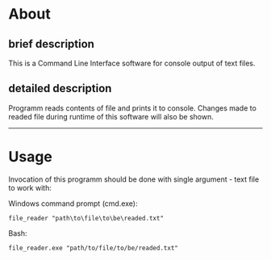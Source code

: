 # About
## brief description
This is a Command Line Interface software for console output of text files.

## detailed description
Programm reads contents of file and prints it to console. Changes made to readed file during runtime of this software will also be shown.

<hr>

# Usage
Invocation of this programm should be done with single argument - text file to work with:

Windows command prompt (cmd.exe):
```
file_reader "path\to\file\to\be\readed.txt"
```

Bash:
```
file_reader.exe "path/to/file/to/be/readed.txt"
```
